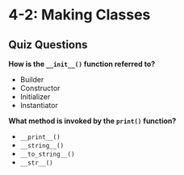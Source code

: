 # 4-2: Making Classes

## Quiz Questions

**How is the `__init__()` function referred to?**

* Builder
* Constructor
* Initializer
* Instantiator

**What method is invoked by the `print()` function?**

* `__print__()`
* `__string__()`
* `__to_string__()`
* `__str__()`

